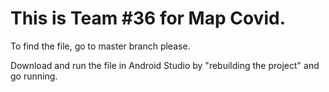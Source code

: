 # This is Team #36 for Map Covid. 

To find the file, go to master branch please. 

Download and run the file in Android Studio by "rebuilding the project" and go running. 
